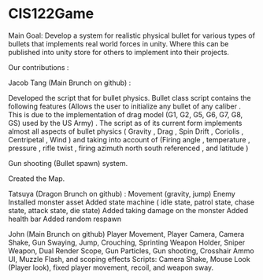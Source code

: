 # CIS122Game

Main Goal: 
Develop a system for realistic physical bullet for various types of bullets that implements real world forces in unity. Where this can be published into unity store for others to implement into their projects. 

Our contributions :

Jacob Tang (Main Brunch on github) : 

Developed the script that for bullet physics. Bullet class script contains the following features (Allows the user to initialize any bullet of any caliber . This is due to the implementation of drag model (G1, G2, G5, G6, G7, G8, GS)  used by the US Army) . The script as of its current form implements almost all aspects of bullet physics ( Gravity , Drag , Spin Drift , Coriolis , Centripetal , Wind ) and taking into account of (Firing angle , temperature , pressure , rifle twist , firing azimuth north south referenced ,  and latitude )

Gun shooting (Bullet spawn) system.

Created the Map. 

Tatsuya (Dragon Brunch on github) :
Movement (gravity, jump) Enemy Installed monster asset Added state machine ( idle state, patrol state, chase state, attack state, die state) Added taking damage on the monster Added health bar Added random respawn

John (Main Brunch on github)
Player Movement, Player Camera, Camera Shake, Gun Swaying, Jump, Crouching, Sprinting Weapon Holder, Sniper Weapon, Dual Render Scope, Gun Particles, Gun shooting, Crosshair Ammo UI, Muzzle Flash, and scoping effects Scripts: Camera Shake, Mouse Look (Player look), fixed player movement, recoil, and weapon sway.
